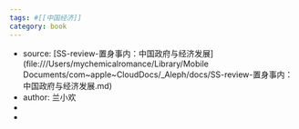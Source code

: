 ```yaml
---
tags: #[[中国经济]]
category: book
---
```


- source: [SS-review-置身事内：中国政府与经济发展](file:///Users/mychemicalromance/Library/Mobile Documents/com~apple~CloudDocs/_Aleph/docs/SS-review-置身事内：中国政府与经济发展.md)
- author: 兰小欢
-
-